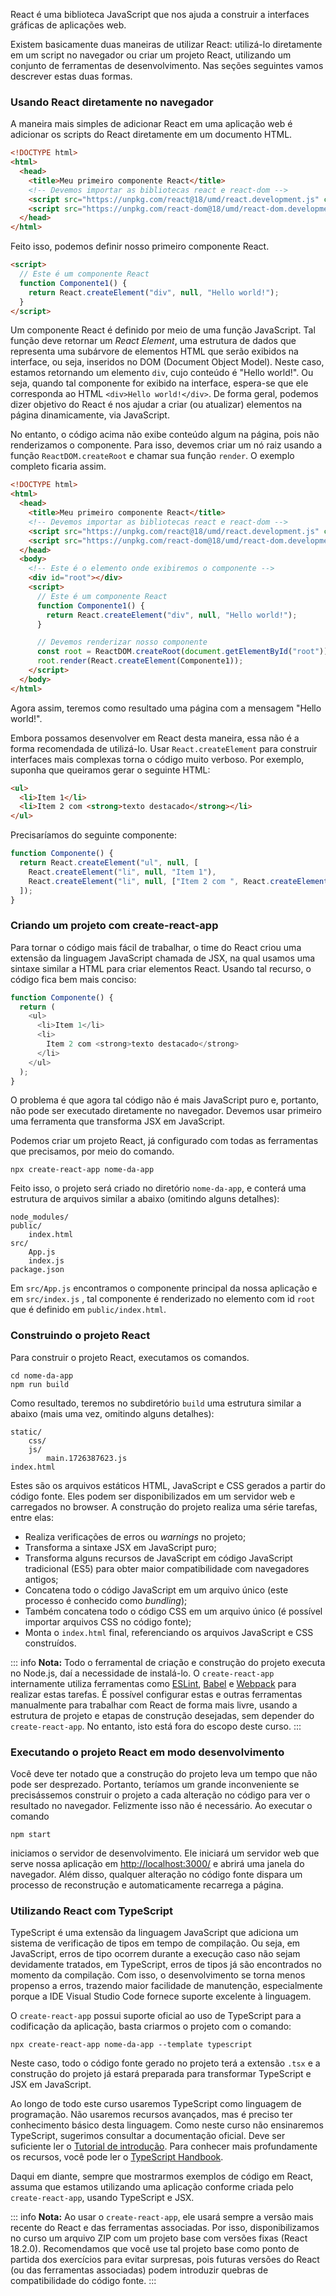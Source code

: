 React é uma biblioteca JavaScript que nos ajuda a construir a interfaces gráficas de aplicações web.

Existem basicamente duas maneiras de utilizar React: utilizá-lo diretamente em um script no navegador ou criar um projeto React, utilizando um conjunto de ferramentas de desenvolvimento.
Nas seções seguintes vamos descrever estas duas formas.

### Usando React diretamente no navegador

A maneira mais simples de adicionar React em uma aplicação web é adicionar os scripts do React diretamente em um documento HTML.

```html
<!DOCTYPE html>
<html>
  <head>
    <title>Meu primeiro componente React</title>
    <!-- Devemos importar as bibliotecas react e react-dom -->
    <script src="https://unpkg.com/react@18/umd/react.development.js" crossorigin></script>
    <script src="https://unpkg.com/react-dom@18/umd/react-dom.development.js" crossorigin></script>
  </head>
</html>
```

Feito isso, podemos definir nosso primeiro componente React.

```html
<script>
  // Este é um componente React
  function Componente1() {
    return React.createElement("div", null, "Hello world!");
  }
</script>
```

Um componente React é definido por meio de uma função JavaScript.
Tal função deve retornar um _React Element_, uma estrutura de dados que representa uma subárvore de elementos HTML que serão exibidos na interface, ou seja, inseridos no DOM (Document Object Model).
Neste caso, estamos retornando um elemento `div`, cujo conteúdo é "Hello world!".
Ou seja, quando tal componente for exibido na interface, espera-se que ele corresponda ao HTML `<div>Hello world!</div>`.
De forma geral, podemos dizer objetivo do React é nos ajudar a criar (ou atualizar) elementos na página dinamicamente, via JavaScript.

No entanto, o código acima não exibe conteúdo algum na página, pois não renderizamos o componente.
Para isso, devemos criar um nó raiz usando a função `ReactDOM.createRoot` e chamar sua função `render`.
O exemplo completo ficaria assim.

```html
<!DOCTYPE html>
<html>
  <head>
    <title>Meu primeiro componente React</title>
    <!-- Devemos importar as bibliotecas react e react-dom -->
    <script src="https://unpkg.com/react@18/umd/react.development.js" crossorigin></script>
    <script src="https://unpkg.com/react-dom@18/umd/react-dom.development.js" crossorigin></script>
  </head>
  <body>
    <!-- Este é o elemento onde exibiremos o componente -->
    <div id="root"></div>
    <script>
      // Este é um componente React
      function Componente1() {
        return React.createElement("div", null, "Hello world!");
      }

      // Devemos renderizar nosso componente
      const root = ReactDOM.createRoot(document.getElementById("root"));
      root.render(React.createElement(Componente1));
    </script>
  </body>
</html>
```

Agora assim, teremos como resultado uma página com a mensagem "Hello world!".

Embora possamos desenvolver em React desta maneira, essa não é a forma recomendada de utilizá-lo.
Usar `React.createElement` para construir interfaces mais complexas torna o código muito verboso.
Por exemplo, suponha que queiramos gerar o seguinte HTML:

```html
<ul>
  <li>Item 1</li>
  <li>Item 2 com <strong>texto destacado</strong></li>
</ul>
```

Precisaríamos do seguinte componente:

```js
function Componente() {
  return React.createElement("ul", null, [
    React.createElement("li", null, "Item 1"),
    React.createElement("li", null, ["Item 2 com ", React.createElement("strong", null, "texto destacado")]),
  ]);
}
```

### Criando um projeto com create-react-app

Para tornar o código mais fácil de trabalhar, o time do React criou uma extensão da linguagem JavaScript chamada de JSX, na qual usamos uma sintaxe similar a HTML para criar elementos React.
Usando tal recurso, o código fica bem mais conciso:

```js
function Componente() {
  return (
    <ul>
      <li>Item 1</li>
      <li>
        Item 2 com <strong>texto destacado</strong>
      </li>
    </ul>
  );
}
```

O problema é que agora tal código não é mais JavaScript puro e, portanto, não pode ser executado diretamente no navegador.
Devemos usar primeiro uma ferramenta que transforma JSX em JavaScript.

Podemos criar um projeto React, já configurado com todas as ferramentas que precisamos, por meio do comando.

```
npx create-react-app nome-da-app
```

Feito isso, o projeto será criado no diretório `nome-da-app`, e conterá uma estrutura de arquivos similar a abaixo (omitindo alguns detalhes):

```
node_modules/
public/
    index.html
src/
    App.js
    index.js
package.json
```

Em `src/App.js` encontramos o componente principal da nossa aplicação e em `src/index.js` , tal componente é renderizado no elemento com id `root` que é definido em `public/index.html`.

### Construindo o projeto React

Para construir o projeto React, executamos os comandos.

```
cd nome-da-app
npm run build
```

Como resultado, teremos no subdiretório `build` uma estrutura similar a abaixo (mais uma vez, omitindo alguns detalhes):

```
static/
    css/
    js/
        main.1726387623.js
index.html
```

Estes são os arquivos estáticos HTML, JavaScript e CSS gerados a partir do código fonte.
Eles podem ser disponibilizados em um servidor web e carregados no browser.
A construção do projeto realiza uma série tarefas, entre elas:

- Realiza verificações de erros ou _warnings_ no projeto;
- Transforma a sintaxe JSX em JavaScript puro;
- Transforma alguns recursos de JavaScript em código JavaScript tradicional (ES5) para obter maior compatibilidade com navegadores antigos;
- Concatena todo o código JavaScript em um arquivo único (este processo é conhecido como _bundling_);
- Também concatena todo o código CSS em um arquivo único (é possível importar arquivos CSS no código fonte);
- Monta o `index.html` final, referenciando os arquivos JavaScript e CSS construídos.

::: info
**Nota:** Todo o ferramental de criação e construção do projeto executa no Node.js, daí a necessidade de instalá-lo.
O `create-react-app` internamente utiliza ferramentas como [ESLint](https://eslint.org/), [Babel](https://babeljs.io/) e [Webpack](https://webpack.js.org/) para realizar estas tarefas.
É possível configurar estas e outras ferramentas manualmente para trabalhar com React de forma mais livre, usando a estrutura de projeto e etapas de construção desejadas, sem depender do `create-react-app`.
No entanto, isto está fora do escopo deste curso.
:::

### Executando o projeto React em modo desenvolvimento

Você deve ter notado que a construção do projeto leva um tempo que não pode ser desprezado.
Portanto, teríamos um grande inconveniente se precisássemos construir o projeto a cada alteração no código para ver o resultado no navegador.
Felizmente isso não é necessário.
Ao executar o comando

```
npm start
```

iniciamos o servidor de desenvolvimento. Ele iniciará um servidor web que serve nossa aplicação em <http://localhost:3000/> e abrirá uma janela do navegador.
Além disso, qualquer alteração no código fonte dispara um processo de reconstrução e automaticamente recarrega a página.

### Utilizando React com TypeScript

TypeScript é uma extensão da linguagem JavaScript que adiciona um sistema de verificação de tipos em tempo de compilação.
Ou seja, em JavaScript, erros de tipo ocorrem durante a execução caso não sejam devidamente tratados, em TypeScript, erros de tipos já são encontrados no momento da compilação.
Com isso, o desenvolvimento se torna menos propenso a erros, trazendo maior facilidade de manutenção, especialmente porque a IDE Visual Studio Code fornece suporte excelente à linguagem.

O `create-react-app` possui suporte oficial ao uso de TypeScript para a codificação da aplicação, basta criarmos o projeto com o comando:

```
npx create-react-app nome-da-app --template typescript
```

Neste caso, todo o código fonte gerado no projeto terá a extensão `.tsx` e a construção do projeto já estará preparada para transformar TypeScript e JSX em JavaScript.

Ao longo de todo este curso usaremos TypeScript como linguagem de programação.
Não usaremos recursos avançados, mas é preciso ter conhecimento básico desta linguagem.
Como neste curso não ensinaremos TypeScript, sugerimos consultar a documentação oficial.
Deve ser suficiente ler o [Tutorial de introdução](https://www.typescriptlang.org/docs/handbook/typescript-in-5-minutes.html).
Para conhecer mais profundamente os recursos, você pode ler o [TypeScript Handbook](https://www.typescriptlang.org/docs/handbook/intro.html).

Daqui em diante, sempre que mostrarmos exemplos de código em React, assuma que estamos utilizando uma aplicação conforme criada pelo `create-react-app`, usando TypeScript e JSX.

::: info
**Nota:** Ao usar o `create-react-app`, ele usará sempre a versão mais recente do React e das ferramentas associadas.
Por isso, disponibilizamos no curso um arquivo ZIP com um projeto base com versões fixas (React 18.2.0).
Recomendamos que você use tal projeto base como ponto de partida dos exercícios para evitar surpresas, pois futuras versões do React (ou das ferramentas associadas) podem introduzir quebras de compatibilidade do código fonte.
:::
